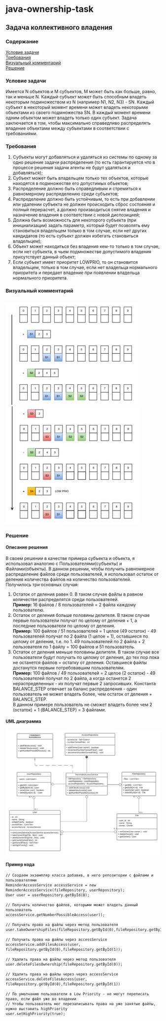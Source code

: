 # java-ownership-task
## Задача коллективного владения  
### Содержание  
[Условие задачи](#условие-задачи)  
[Требования](#требования)  
[Визуальный комментарий](#визуальный-комментарий)  
[Решение](#решение)

### Условие задачи 
‌Имеется‌ ‌N‌ ‌объектов‌ ‌и‌ ‌M‌ ‌субъектов,‌ ‌M‌ ‌может‌ ‌быть‌ ‌как‌ ‌больше,‌ ‌равно,‌‌
так‌ ‌и‌ ‌меньше‌ ‌N.‌ ‌Каждый‌ ‌субъект‌ ‌может‌ быть‌ ‌способным‌‌ ‌владеть‌ ‌некоторым‌‌
подмножеством‌ ‌из‌ ‌N‌ ‌(например‌ ‌N1,‌ ‌N2,‌ ‌N3)‌ ‌-‌ ‌SN.‌ ‌Каждый‌ ‌субъект‌ ‌в‌ некоторый‌‌
момент‌‌ ‌времени‌ ‌может‌ владеть‌‌ ‌некоторыми‌ ‌объектами‌ ‌из‌ ‌своего‌ ‌подмножества‌ ‌SN.‌‌
В‌ ‌каждый‌ ‌момент‌ ‌времени‌ ‌одним‌ ‌объектом‌ ‌может‌ ‌владеть‌ ‌только‌ ‌один‌ ‌субъект.‌‌
Задача‌ ‌заключается‌ ‌в‌ ‌том,‌ ‌чтобы‌ ‌максимально‌ ‌справедливо‌ ‌распределять‌ ‌владение‌‌
объектами‌ ‌между‌ ‌субъектами‌ ‌в‌ ‌соответствии‌ ‌с требованиями.

### Требования
1. Субъекты‌ ‌могут‌ ‌добавляться‌ ‌и‌ ‌удаляться‌ ‌из‌ ‌системы‌ ‌по‌ ‌одному‌ ‌за‌ ‌одно‌‌
решение‌ ‌задачи‌ ‌распределения‌ ‌(то‌ ‌есть‌ ‌гарантируется‌ ‌что‌ ‌в‌ ‌процессе‌ ‌решения‌‌
задачи‌ ‌агенты‌ ‌не‌ ‌будут‌ ‌удаляться‌ ‌и‌ ‌добавляться)‌;
2.  Субъект‌ ‌может‌ ‌быть‌ ‌владельцем‌ ‌только‌ ‌тех‌ ‌объектов,‌ ‌которые‌ ‌находятся‌ ‌в‌‌
подмножестве‌ ‌его‌ ‌допустимых‌ ‌объектов;
3. Распределение‌ ‌должно‌ ‌быть‌ ‌справедливым‌ ‌и‌ ‌стремиться‌ ‌к‌ ‌равномерному‌‌
распределению‌ ‌среди‌ ‌субъектов‌;
4. Распределение‌ ‌должно‌ ‌быть‌ ‌устойчивым,‌ ‌то‌ ‌есть‌ ‌при‌ ‌добавлении‌ ‌или‌ ‌удалении‌‌
субъекта‌ ‌не‌ ‌должен‌ ‌происходить‌ ‌сброс‌ ‌состояния‌ ‌и‌ ‌полный‌ ‌перерасчет,‌ ‌а‌‌
должно‌ ‌производиться‌ ‌снятие‌ ‌владения‌ ‌и‌ ‌назначение‌ ‌владения‌ ‌в‌ ‌соответствии‌‌
с‌ ‌новой‌ ‌диспозицией;
5. Должна‌ ‌быть‌ ‌возможность‌ ‌для‌ ‌некоторого‌ ‌субъекта‌ ‌(при‌ ‌инициализации)‌ ‌задать‌‌
параметр,‌ ‌который‌ ‌будет‌ ‌позволять‌ ‌ему‌ ‌становиться‌ ‌владельцем‌ ‌только‌ ‌в‌ ‌том‌‌
случае,‌ ‌если‌ ‌нет‌ ‌других‌ ‌кандидатов‌ ‌(то‌ ‌есть‌ ‌субъект‌ ‌должен‌ ‌избегать‌‌
становиться‌ ‌владельцем);
6. Объект‌ ‌может‌ ‌находиться‌ ‌без‌ ‌владения‌ ‌кем-то‌ ‌только‌ ‌в‌ ‌том‌ ‌случае,‌ ‌если‌ ‌нет‌‌
субъекта,‌ ‌в‌ ‌чьем‌ ‌подмножестве‌ ‌допустимого‌ ‌владения‌ ‌присутствует‌ ‌данный‌‌
объект;
7. Если‌ ‌субъект‌ ‌имеет‌ ‌приоритет‌ ‌LOWPRIO,‌ ‌то‌ ‌он‌ ‌становится‌ ‌владельцем,‌ ‌только‌‌
в‌ ‌том‌ ‌случае,‌ ‌если‌ ‌нет‌ ‌владельца‌ ‌нормального‌ ‌приоритета‌ ‌и‌ ‌передает‌‌
владение‌ ‌при‌ ‌появлении‌ ‌владельца‌ ‌нормального‌ ‌приоритета.

### Визуальный комментарий
![alt text](src/screenshots/comment_1.jpg "Визуальный комментарий")​
![alt text](src/screenshots/comment_2.jpg "Визуальный комментарий")​
---
### Решение
#### Описание решения  
В своем решении в качестве примера субъекта и объекта, я использовал аналогию с Пользователями(субъекты) и Файлами(объекты).
В данном решении, чтобы получить равномерное распределение файлов среди пользователей, я использовал остаток от деления количества файлов на количество пользователей.  
Получилось три основных случая: 
1. Остаток от деления равен 0. В таком случае файлы в равном количестве распределятся среди пользователей.    
**Пример:** 16 файлов / 8 пользователей = 2 файла каждому пользователю.
2. Остаток от деления больше половины делителя. В таком случае первые пользователи получат по целому от деления + 1, а последние пользователи по целому от деления.  
**Пример:**  100 файлов / 51 пользователей = 1 целое (49 остаток) - 49 пользователей получат по 2 файла (1 целое + 1), оставшиеся по целому от деления, т.е. по 1.
49 пользователей по 2 файла + 2 пользователя по 1 файлу = 100 файлов и 51 пользователь.
3. Остаток от деления меньше половины делителя. В таком случае все пользователи будут получать по целому от деления, до тех пор пока не останется файлов = остатку от деления. Оставшиеся файлы достанутся первым потребовавшим пользователям.  
**Пример:** 100 файлов / 49 пользователей = 2 целое (2 остаток) - 49 пользователей получат по 2 файла, а когда останется 2 нераспределенных - их получат первые 2 запросивших.
Константа BALANCE_STEP отвечает за баланс распределения - один пользователь не может владеть более, чем остаток от деления + BALANCE_STEP.  
В данном примере пользователь не сможет владеть более чем 2 (остаток) + 1 (BALANCE_STEP) = 3 файлами.

#### UML диаграмма
![alt text](src/screenshots/uml-diagram.jpeg "UML диаграмма")​
#### Пример кода  
    // Создаем экземпляр класса добавив, в него репозитории с файлами и пользователями 
    ReminderAccessService accessService = new ReminderAccessService(fileRepository, userRepository);
    User user = userRepository.getById(0);

    // Получить количество файлов, которыми может владеть данный пользователь 
    accessService.getNumberPossibleAccess(user));

    // Получить право на файлы через метод пользователя
    user.takeOwnershipFiles(fileRepository.getById(0),fileRepository.getById(1));

    // Получить право на файлы через accessService
    accessService.addFilesAccess(user, fileRepository.getById(0),fileRepository.getById(1));

    // Удалить права на файлы через метод пользователя
    user.deleteFilesOwnership(fileRepository.getById(0));

    // Удалить права на файлы через через accessService
    accessService.deleteFilesAccess(user, fileRepository.getById(0),fileRepository.getById(1))

    // По умолчанию пользователи в Low Priority - не могут переписать право, если файл уже во владении
    // Чтобы пользователь мог перезаписывать права на уже занятые файлы, нужно выставить highPriority
    user.setHighPriority(true);
    